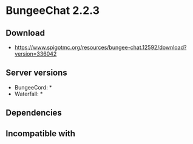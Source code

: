 # BungeeChat 2.2.3

## Download
- https://www.spigotmc.org/resources/bungee-chat.12592/download?version=336042

## Server versions
- BungeeCord: *
- Waterfall: *

## Dependencies

## Incompatible with